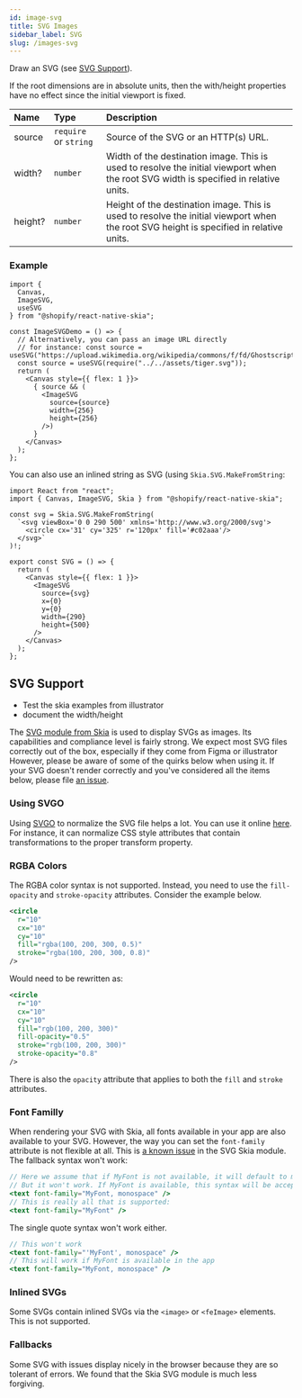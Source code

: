 ```yaml
---
id: image-svg
title: SVG Images
sidebar_label: SVG
slug: /images-svg
---
```


Draw an SVG (see [SVG Support](#svg-support)).

If the root dimensions are in absolute units, then the with/height properties have no effect since the initial viewport is fixed.

| Name      | Type      |  Description                                                  |
|:----------|:----------|:--------------------------------------------------------------|
| source    | `require` or `string` | Source of the SVG or an HTTP(s) URL. |
| width?     | `number`  | Width of the destination image. This is used to resolve the initial viewport when the root SVG width is specified in relative units. |
| height?    | `number`  | Height of the destination image. This is used to resolve the initial viewport when the root SVG height is specified in relative units.                              |


### Example

```tsx twoslash
import {
  Canvas,
  ImageSVG,
  useSVG
} from "@shopify/react-native-skia";

const ImageSVGDemo = () => {
  // Alternatively, you can pass an image URL directly
  // for instance: const source = useSVG("https://upload.wikimedia.org/wikipedia/commons/f/fd/Ghostscript_Tiger.svg");
  const source = useSVG(require("../../assets/tiger.svg"));
  return (
    <Canvas style={{ flex: 1 }}>
      { source && (
        <ImageSVG
          source={source}
          width={256}
          height={256}
        />)
      }
    </Canvas>
  );
};
```

You can also use an inlined string as SVG (using `Skia.SVG.MakeFromString`:

```tsx twoslash
import React from "react";
import { Canvas, ImageSVG, Skia } from "@shopify/react-native-skia";

const svg = Skia.SVG.MakeFromString(
  `<svg viewBox='0 0 290 500' xmlns='http://www.w3.org/2000/svg'>
    <circle cx='31' cy='325' r='120px' fill='#c02aaa'/>
  </svg>`
)!;

export const SVG = () => {
  return (
    <Canvas style={{ flex: 1 }}>
      <ImageSVG
        source={svg}
        x={0}
        y={0}
        width={290}
        height={500}
      />
    </Canvas>
  );
};
```

## SVG Support

* Test the skia examples from illustrator
* document the width/height

The [SVG module from Skia](https://github.com/google/skia/tree/main/modules/svg) is used to display SVGs as images.
Its capabilities and compliance level is fairly strong.
We expect most SVG files correctly out of the box, especially if they come from Figma or illustrator
However, please be aware of some of the quirks below when using it.
If your SVG doesn't render correctly and you've considered all the items below, please file [an issue](https://github.com/Shopify/react-native-skia/issues/new).

### Using SVGO

Using [SVGO](https://github.com/svg/svgo) to normalize the SVG file helps a lot. You can use it online [here](https://jakearchibald.github.io/svgomg/). For instance, it can normalize CSS style attributes that contain transformations to the proper transform property.

### RGBA Colors

The RGBA color syntax is not supported. Instead, you need to use the `fill-opacity` and `stroke-opacity` attributes. Consider the example below.

```xml
<circle
  r="10"
  cx="10"
  cy="10"
  fill="rgba(100, 200, 300, 0.5)"
  stroke="rgba(100, 200, 300, 0.8)"
/>
```

Would need to be rewritten as:

```xml
<circle
  r="10"
  cx="10"
  cy="10"
  fill="rgb(100, 200, 300)"
  fill-opacity="0.5"
  stroke="rgb(100, 200, 300)"
  stroke-opacity="0.8"
/>
```

There is also the `opacity` attribute that applies to both the `fill` and `stroke` attributes.

### Font Familly

When rendering your SVG with Skia, all fonts available in your app are also available to your SVG. However, the way you can set the `font-family` attribute is not flexible at all.
This is [a known issue](https://github.com/google/skia/blob/main/modules/svg/src/SkSVGText.cpp#L77) in the SVG Skia module. 
The fallback syntax won't work:
```jsx
// Here we assume that if MyFont is not available, it will default to monospace.
// But it won't work. If MyFont is available, this syntax will be accepted.
<text font-family="MyFont, monospace" />
// This is really all that is supported:
<text font-family="MyFont" />
```

The single quote syntax won't work either.
```jsx
// This won't work
<text font-family="'MyFont', monospace" />
// This will work if MyFont is available in the app
<text font-family="MyFont, monospace" />
```

### Inlined SVGs

Some SVGs contain inlined SVGs via the `<image>` or `<feImage>` elements. This is not supported.

### Fallbacks

Some SVG with issues display nicely in the browser because they are so tolerant of errors. We found that the Skia SVG module is much less forgiving.
